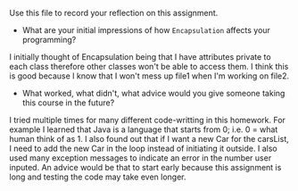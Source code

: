 Use this file to record your reflection on this assignment.

- What are your initial impressions of how `Encapsulation` affects your programming?

I initially thought of Encapsulation being that I have attributes private to each class therefore other classes won't be able to access them. I think this is good because I know that I won't mess up file1 when I'm working on file2.

- What worked, what didn't, what advice would you give someone taking this course in the future?

I tried multiple times for many different code-writting in this homework. For example I learned that Java is a language that starts from 0; i.e. 0 = what human think of as 1. I also found out that if I want a new Car for the carsList, I need to add the new Car in the loop instead of initiating it outside. I also used many exception messages to indicate an error in the number user inputed. An advice would be that to start early because this assignment is long and testing the code may take even longer.

